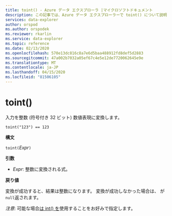 ```yaml
---
title: toint() - Azure データ エクスプローラ |マイクロソフトドキュメント
description: この記事では、Azure データ エクスプローラーで toint() について説明します。
services: data-explorer
author: orspod
ms.author: orspodek
ms.reviewer: rkarlin
ms.service: data-explorer
ms.topic: reference
ms.date: 02/13/2020
ms.openlocfilehash: 570e13dc816c8a7e6d5baa488912fd8def5d2883
ms.sourcegitcommit: 47a002b7032a05ef67c4e5e12de7720062645e9e
ms.translationtype: MT
ms.contentlocale: ja-JP
ms.lasthandoff: 04/15/2020
ms.locfileid: "81506105"
---
```

# <a name="toint"></a>toint()

入力を整数 (符号付き 32 ビット) 数値表現に変換します。

```kusto
toint("123") == 123
```

**構文**

`toint(`*Expr*`)`

**引数**

* *Expr*: 整数に変換される式。 

**戻り値**

変換が成功すると、結果は整数になります。
変換が成功しなかった場合は、 が`null`返されます。
 
*注意*: 可能な場合[は int() を](./scalar-data-types/int.md)使用することをお好みで指定します。